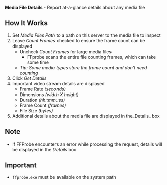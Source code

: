 **Media File Details** - Report at-a-glance details about any media file

## How It Works
1. Set _Media Files Path_ to a path on this server to the media file to inspect
1. Leave _Count Frames_ checked to ensure the frame count can be displayed
    - Uncheck _Count Frames_ for large media files
        - FFprobe scans the entire file counting frames, which can take some time
    - _Tip: Some media types store the frame count and don't need counting_
1. Click _Get Details_
1. Important video stream details are displayed
    - Frame Rate _(seconds)_
    - Dimensions _(width X height)_
    - Duration _(hh::mm::ss)_
    - Frame Count _(frames)_
    - File Size _(bytes)_
1. Additional details about the media file are displayed in the_Details_ box

## Note
- If FFProbe encounters an error while processing the request, details will be displayed in the _Details_ box

## Important
- `ffprobe.exe` must be available on the system path
